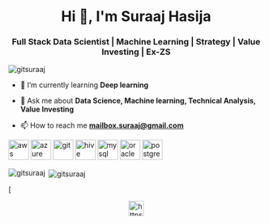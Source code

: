 
<h1 align="center">Hi 👋, I'm Suraaj Hasija</h1>
<h3 align="center">Full Stack Data Scientist | Machine Learning | Strategy | Value Investing | Ex-ZS</h3>

<p align="left"> <img src="https://komarev.com/ghpvc/?username=gitsuraaj" alt="gitsuraaj" /> </p>

- 🌱 I’m currently learning **Deep learning**

- 💬 Ask me about **Data Science, Machine learning, Technical Analysis, Value Investing**

- 📫 How to reach me **mailbox.suraaj@gmail.com**

<p align="left"><img src="https://devicons.github.io/devicon/devicon.git/icons/amazonwebservices/amazonwebservices-original-wordmark.svg" alt="aws" width="40" height="40"/> <img src="https://www.vectorlogo.zone/logos/microsoft_azure/microsoft_azure-icon.svg" alt="azure" width="40" height="40"/> <img src="https://www.vectorlogo.zone/logos/git-scm/git-scm-icon.svg" alt="git" width="40" height="40"/> <img src="https://www.vectorlogo.zone/logos/apache_hive/apache_hive-icon.svg" alt="hive" width="40" height="40"/> <img src="https://devicons.github.io/devicon/devicon.git/icons/mysql/mysql-original-wordmark.svg" alt="mysql" width="40" height="40"/> <img src="https://devicons.github.io/devicon/devicon.git/icons/oracle/oracle-original.svg" alt="oracle" width="40" height="40"/> <img src="https://devicons.github.io/devicon/devicon.git/icons/postgresql/postgresql-original-wordmark.svg" alt="postgresql" width="40" height="40"/></p><p><img align="left" src="https://github-readme-stats.vercel.app/api/top-langs/?username=gitsuraaj&layout=compact&hide=html" alt="gitsuraaj" /></p>

<p>&nbsp;<img align="center" src="https://github-readme-stats.vercel.app/api?username=gitsuraaj&show_icons=true" alt="gitsuraaj" /></p>
[

<p align="center">
<a href="https://linkedin.com/in/suraajhasija/" target="blank"><img align="center" src="https://cdn.jsdelivr.net/npm/simple-icons@3.0.1/icons/linkedin.svg" alt="https://linkedin.com/in/suraajhasija/" height="30" width="30" /></a>

</p>


